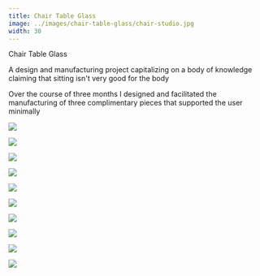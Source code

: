 ```yaml
---
title: Chair Table Glass
image: ../images/chair-table-glass/chair-studio.jpg
width: 30
---
```


Chair Table Glass

A design and manufacturing project capitalizing on a body of knowledge claiming that sitting isn't very good for the body

Over the course of three months I designed and facilitated the manufacturing of three complimentary pieces that supported the user minimally

![](../images/chair-table-glass/outline.jpg)

![](../images/chair-table-glass/sketches.jpg)

![](../images/chair-table-glass/models.jpg)

![](../images/chair-table-glass/rhino.jpg)

![](../images/chair-table-glass/manufacturing-2.jpg)

![](../images/chair-table-glass/manufacturing-3.jpg)

![](../images/chair-table-glass/manufacturing-1.jpg)

![](../images/chair-table-glass/all-studio-1.jpg)

![](../images/chair-table-glass/chair-studio.jpg)

![](../images/chair-table-glass/glass-studio.jpg)